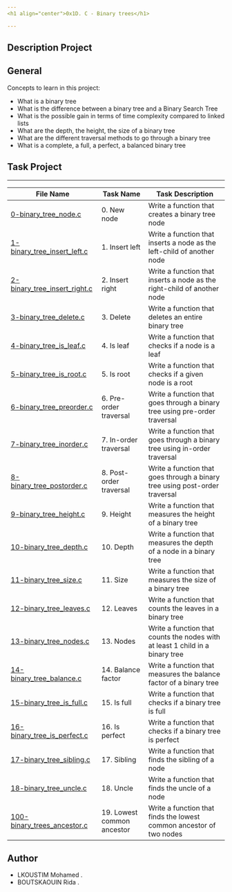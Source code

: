 ```yaml
---
<h1 align="center">0x1D. C - Binary trees</h1>

---
```

## Description Project


## General
Concepts to learn in this project:

- What is a binary tree
- What is the difference between a binary tree and a Binary Search Tree
- What is the possible gain in terms of time complexity compared to linked lists
- What are the depth, the height, the size of a binary tree
- What are the different traversal methods to go through a binary tree
- What is a complete, a full, a perfect, a balanced binary tree

## Task Project
---
File Name|Task Name|Task Description
---|---|---
[0-binary_tree_node.c](https://github.com/MAZTRO/binary_trees/blob/master/0-binary_tree_node.c)|0. New node|Write a function that creates a binary tree node
[1-binary_tree_insert_left.c](https://github.com/MAZTRO/binary_trees/blob/master/1-binary_tree_insert_left.c)|1. Insert left|Write a function that inserts a node as the left-child of another node
[2-binary_tree_insert_right.c](https://github.com/MAZTRO/binary_trees/blob/master/2-binary_tree_insert_right.c)|2. Insert right|Write a function that inserts a node as the right-child of another node
[3-binary_tree_delete.c](https://github.com/MAZTRO/binary_trees/blob/master/3-binary_tree_delete.c)|3. Delete|Write a function that deletes an entire binary tree
[4-binary_tree_is_leaf.c](https://github.com/MAZTRO/binary_trees/blob/master/4-binary_tree_is_leaf.c)|4. Is leaf|Write a function that checks if a node is a leaf
[5-binary_tree_is_root.c](https://github.com/MAZTRO/binary_trees/blob/master/5-binary_tree_is_root.c)|5. Is root|Write a function that checks if a given node is a root
[6-binary_tree_preorder.c](https://github.com/MAZTRO/binary_trees/blob/master/6-binary_tree_preorder.c)|6. Pre-order traversal|Write a function that goes through a binary tree using pre-order traversal
[7-binary_tree_inorder.c](https://github.com/MAZTRO/binary_trees/blob/master/7-binary_tree_inorder.c)|7. In-order traversal|Write a function that goes through a binary tree using in-order traversal
[8-binary_tree_postorder.c](https://github.com/MAZTRO/binary_trees/blob/master/8-binary_tree_postorder.c)|8. Post-order traversal|Write a function that goes through a binary tree using post-order traversal
[9-binary_tree_height.c](https://github.com/MAZTRO/binary_trees/blob/master/9-binary_tree_height.c)|9. Height |Write a function that measures the height of a binary tree
[10-binary_tree_depth.c](https://github.com/MAZTRO/binary_trees/blob/master/10-binary_tree_depth.c)|10. Depth|Write a function that measures the depth of a node in a binary tree
[11-binary_tree_size.c](https://github.com/MAZTRO/binary_trees/blob/master/11-binary_tree_size.c)|11. Size|Write a function that measures the size of a binary tree
[12-binary_tree_leaves.c](https://github.com/MAZTRO/binary_trees/blob/master/12-binary_tree_leaves.c)|12. Leaves|Write a function that counts the leaves in a binary tree
[13-binary_tree_nodes.c](https://github.com/MAZTRO/binary_trees/blob/master/13-binary_tree_nodes.c)|13. Nodes|Write a function that counts the nodes with at least 1 child in a binary tree
[14-binary_tree_balance.c](https://github.com/MAZTRO/binary_trees/blob/master/14-binary_tree_balance.c)|14. Balance factor|Write a function that measures the balance factor of a binary tree
[15-binary_tree_is_full.c](https://github.com/MAZTRO/binary_trees/blob/master/15-binary_tree_is_full.c)|15. Is full|Write a function that checks if a binary tree is full
[16-binary_tree_is_perfect.c](https://github.com/MAZTRO/binary_trees/blob/master/16-binary_tree_is_perfect.c)|16. Is perfect|Write a function that checks if a binary tree is perfect
[17-binary_tree_sibling.c](https://github.com/MAZTRO/binary_trees/blob/master/17-binary_tree_sibling.c)|17. Sibling|Write a function that finds the sibling of a node
[18-binary_tree_uncle.c](https://github.com/MAZTRO/binary_trees/blob/master/18-binary_tree_uncle.c)|18. Uncle|Write a function that finds the uncle of a node
[100-binary_trees_ancestor.c](https://github.com/MAZTRO/binary_trees/blob/master/100-binary_trees_ancestor.c)|19. Lowest common ancestor|Write a function that finds the lowest common ancestor of two nodes


## Author

- LKOUSTIM Mohamed .
- BOUTSKAOUIN Rida .
